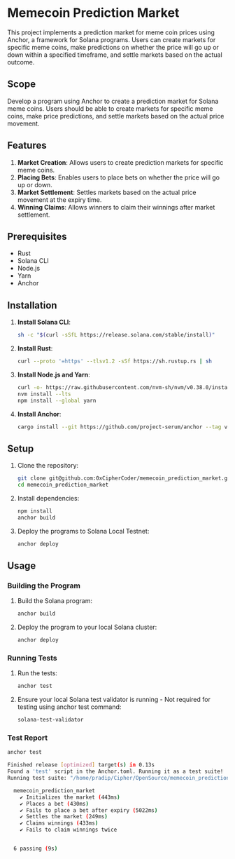 # Memecoin Prediction Market

This project implements a prediction market for meme coin prices using Anchor, a framework for Solana programs. Users can create markets for specific meme coins, make predictions on whether the price will go up or down within a specified timeframe, and settle markets based on the actual outcome.

## Scope

Develop a program using Anchor to create a prediction market for Solana meme coins. Users should be able to create markets for specific meme coins, make price predictions, and settle markets based on the actual price movement.

## Features

1. **Market Creation**: Allows users to create prediction markets for specific meme coins.
2. **Placing Bets**: Enables users to place bets on whether the price will go up or down.
3. **Market Settlement**: Settles markets based on the actual price movement at the expiry time.
4. **Winning Claims**: Allows winners to claim their winnings after market settlement.

## Prerequisites

- Rust
- Solana CLI
- Node.js
- Yarn
- Anchor

## Installation

1. **Install Solana CLI**:
    ```sh
    sh -c "$(curl -sSfL https://release.solana.com/stable/install)"
    ```

2. **Install Rust**:
    ```sh
    curl --proto '=https' --tlsv1.2 -sSf https://sh.rustup.rs | sh
    ```

3. **Install Node.js and Yarn**:
    ```sh
    curl -o- https://raw.githubusercontent.com/nvm-sh/nvm/v0.38.0/install.sh | bash
    nvm install --lts
    npm install --global yarn
    ```

4. **Install Anchor**:
    ```sh
    cargo install --git https://github.com/project-serum/anchor --tag v0.24.2 anchor-cli --locked
    ```

## Setup

1. Clone the repository:
    ```sh
    git clone git@github.com:0xCipherCoder/memecoin_prediction_market.git
    cd memecoin_prediction_market
    ```

2. Install dependencies:
    ```sh
    npm install
    anchor build
    ```

3. Deploy the programs to Solana Local Testnet:
    ```sh
    anchor deploy
    ```

## Usage

### Building the Program

1. Build the Solana program:
    ```sh
    anchor build
    ```

2. Deploy the program to your local Solana cluster:
    ```sh
    anchor deploy
    ```

### Running Tests

1. Run the tests:
    ```sh
    anchor test
    ```

2. Ensure your local Solana test validator is running - Not required for testing using anchor test command:
    ```sh
    solana-test-validator
    ```

### Test Report

```sh
anchor test

Finished release [optimized] target(s) in 0.13s
Found a 'test' script in the Anchor.toml. Running it as a test suite!
Running test suite: "/home/pradip/Cipher/OpenSource/memecoin_prediction_market/Anchor.toml"

  memecoin_prediction_market
    ✔ Initializes the market (443ms)
    ✔ Places a bet (430ms)
    ✔ Fails to place a bet after expiry (5022ms)
    ✔ Settles the market (249ms)
    ✔ Claims winnings (433ms)
    ✔ Fails to claim winnings twice


  6 passing (9s)
